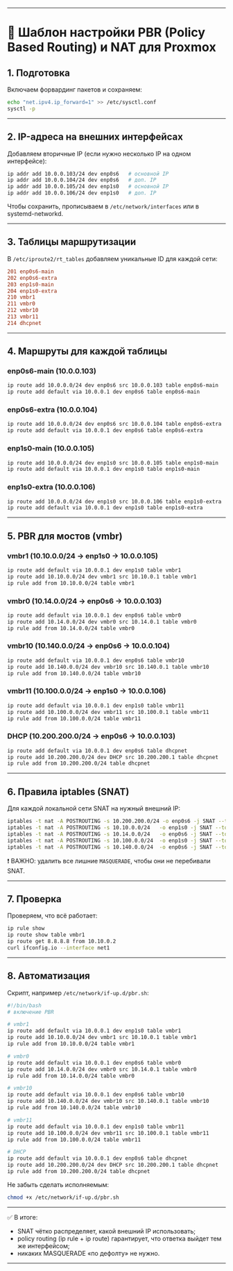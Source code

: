 
---

# 🔹 Шаблон настройки PBR (Policy Based Routing) и NAT для Proxmox

## 1. Подготовка

Включаем форвардинг пакетов и сохраняем:

```bash
echo "net.ipv4.ip_forward=1" >> /etc/sysctl.conf
sysctl -p
```

---

## 2. IP-адреса на внешних интерфейсах

Добавляем вторичные IP (если нужно несколько IP на одном интерфейсе):

```bash
ip addr add 10.0.0.103/24 dev enp0s6   # основной IP
ip addr add 10.0.0.104/24 dev enp0s6   # доп. IP
ip addr add 10.0.0.105/24 dev enp1s0   # основной IP
ip addr add 10.0.0.106/24 dev enp1s0   # доп. IP
```

Чтобы сохранить, прописываем в `/etc/network/interfaces` или в systemd-networkd.

---

## 3. Таблицы маршрутизации

В `/etc/iproute2/rt_tables` добавляем уникальные ID для каждой сети:

```ini
201 enp0s6-main
202 enp0s6-extra
203 enp1s0-main
204 enp1s0-extra
210 vmbr1
211 vmbr0
212 vmbr10
213 vmbr11
214 dhcpnet
```

---

## 4. Маршруты для каждой таблицы

### enp0s6-main (10.0.0.103)

```bash
ip route add 10.0.0.0/24 dev enp0s6 src 10.0.0.103 table enp0s6-main
ip route add default via 10.0.0.1 dev enp0s6 table enp0s6-main
```

### enp0s6-extra (10.0.0.104)

```bash
ip route add 10.0.0.0/24 dev enp0s6 src 10.0.0.104 table enp0s6-extra
ip route add default via 10.0.0.1 dev enp0s6 table enp0s6-extra
```

### enp1s0-main (10.0.0.105)

```bash
ip route add 10.0.0.0/24 dev enp1s0 src 10.0.0.105 table enp1s0-main
ip route add default via 10.0.0.1 dev enp1s0 table enp1s0-main
```

### enp1s0-extra (10.0.0.106)

```bash
ip route add 10.0.0.0/24 dev enp1s0 src 10.0.0.106 table enp1s0-extra
ip route add default via 10.0.0.1 dev enp1s0 table enp1s0-extra
```

---

## 5. PBR для мостов (vmbr)

### vmbr1 (10.10.0.0/24 → enp1s0 → 10.0.0.105)

```bash
ip route add default via 10.0.0.1 dev enp1s0 table vmbr1
ip route add 10.10.0.0/24 dev vmbr1 src 10.10.0.1 table vmbr1
ip rule add from 10.10.0.0/24 table vmbr1
```

### vmbr0 (10.14.0.0/24 → enp0s6 → 10.0.0.103)

```bash
ip route add default via 10.0.0.1 dev enp0s6 table vmbr0
ip route add 10.14.0.0/24 dev vmbr0 src 10.14.0.1 table vmbr0
ip rule add from 10.14.0.0/24 table vmbr0
```

### vmbr10 (10.140.0.0/24 → enp0s6 → 10.0.0.104)

```bash
ip route add default via 10.0.0.1 dev enp0s6 table vmbr10
ip route add 10.140.0.0/24 dev vmbr10 src 10.140.0.1 table vmbr10
ip rule add from 10.140.0.0/24 table vmbr10
```

### vmbr11 (10.100.0.0/24 → enp1s0 → 10.0.0.106)

```bash
ip route add default via 10.0.0.1 dev enp1s0 table vmbr11
ip route add 10.100.0.0/24 dev vmbr11 src 10.100.0.1 table vmbr11
ip rule add from 10.100.0.0/24 table vmbr11
```

### DHCP (10.200.200.0/24 → enp0s6 → 10.0.0.103)

```bash
ip route add default via 10.0.0.1 dev enp0s6 table dhcpnet
ip route add 10.200.200.0/24 dev DHCP src 10.200.200.1 table dhcpnet
ip rule add from 10.200.200.0/24 table dhcpnet
```

---

## 6. Правила iptables (SNAT)

Для каждой локальной сети SNAT на нужный внешний IP:

```bash
iptables -t nat -A POSTROUTING -s 10.200.200.0/24 -o enp0s6 -j SNAT --to-source 10.0.0.103
iptables -t nat -A POSTROUTING -s 10.10.0.0/24   -o enp1s0 -j SNAT --to-source 10.0.0.105
iptables -t nat -A POSTROUTING -s 10.14.0.0/24   -o enp0s6 -j SNAT --to-source 10.0.0.103
iptables -t nat -A POSTROUTING -s 10.100.0.0/24  -o enp1s0 -j SNAT --to-source 10.0.0.106
iptables -t nat -A POSTROUTING -s 10.140.0.0/24  -o enp0s6 -j SNAT --to-source 10.0.0.104
```

❗ ВАЖНО: удалить все лишние `MASQUERADE`, чтобы они не перебивали SNAT.

---

## 7. Проверка

Проверяем, что всё работает:

```bash
ip rule show
ip route show table vmbr1
ip route get 8.8.8.8 from 10.10.0.2
curl ifconfig.io --interface net1
```

---

## 8. Автоматизация

Скрипт, например `/etc/network/if-up.d/pbr.sh`:

```bash
#!/bin/bash
# включение PBR

# vmbr1
ip route add default via 10.0.0.1 dev enp1s0 table vmbr1
ip route add 10.10.0.0/24 dev vmbr1 src 10.10.0.1 table vmbr1
ip rule add from 10.10.0.0/24 table vmbr1

# vmbr0
ip route add default via 10.0.0.1 dev enp0s6 table vmbr0
ip route add 10.14.0.0/24 dev vmbr0 src 10.14.0.1 table vmbr0
ip rule add from 10.14.0.0/24 table vmbr0

# vmbr10
ip route add default via 10.0.0.1 dev enp0s6 table vmbr10
ip route add 10.140.0.0/24 dev vmbr10 src 10.140.0.1 table vmbr10
ip rule add from 10.140.0.0/24 table vmbr10

# vmbr11
ip route add default via 10.0.0.1 dev enp1s0 table vmbr11
ip route add 10.100.0.0/24 dev vmbr11 src 10.100.0.1 table vmbr11
ip rule add from 10.100.0.0/24 table vmbr11

# DHCP
ip route add default via 10.0.0.1 dev enp0s6 table dhcpnet
ip route add 10.200.200.0/24 dev DHCP src 10.200.200.1 table dhcpnet
ip rule add from 10.200.200.0/24 table dhcpnet
```

Не забыть сделать исполняемым:

```bash
chmod +x /etc/network/if-up.d/pbr.sh
```

---

✅ В итоге:

* SNAT чётко распределяет, какой внешний IP использовать;
* policy routing (ip rule + ip route) гарантирует, что ответка выйдет тем же интерфейсом;
* никаких MASQUERADE «по дефолту» не нужно.

---

